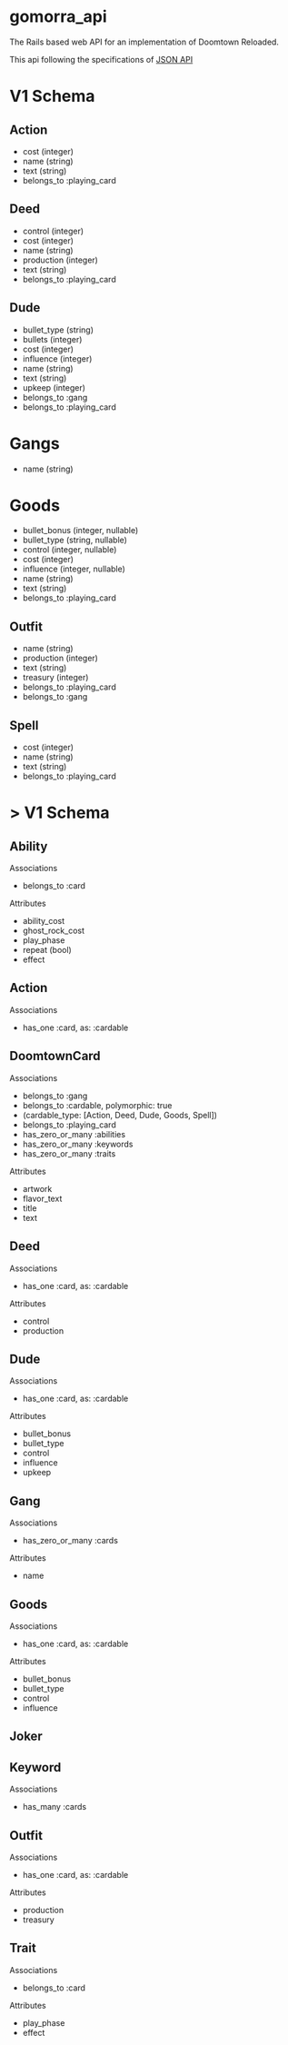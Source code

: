 # gomorra_api
The Rails based web API for an implementation of Doomtown Reloaded.

This api following the specifications of [JSON API](http://jsonapi.org)

# V1 Schema
## Action
- cost (integer)
- name (string)
- text (string)
- belongs_to :playing_card

## Deed
- control (integer)
- cost (integer)
- name (string)
- production (integer)
- text (string)
- belongs_to :playing_card

## Dude
- bullet_type (string)
- bullets (integer)
- cost (integer)
- influence (integer)
- name (string)
- text (string)
- upkeep (integer)
- belongs_to :gang
- belongs_to :playing_card

# Gangs
- name (string)

# Goods
- bullet_bonus (integer, nullable)
- bullet_type (string, nullable)
- control (integer, nullable)
- cost (integer)
- influence (integer, nullable)
- name (string)
- text (string)
- belongs_to :playing_card

## Outfit
- name (string)
- production (integer)
- text (string)
- treasury (integer)
- belongs_to :playing_card
- belongs_to :gang

## Spell
- cost (integer)
- name (string)
- text (string)
- belongs_to :playing_card

# > V1 Schema
## Ability
Associations
- belongs_to :card

Attributes
- ability_cost
- ghost_rock_cost
- play_phase
- repeat (bool)
- effect

## Action
Associations
- has_one :card, as: :cardable

## DoomtownCard
Associations
- belongs_to :gang
- belongs_to :cardable, polymorphic: true
- (cardable_type: [Action, Deed, Dude, Goods, Spell])
- belongs_to :playing_card
- has_zero_or_many :abilities
- has_zero_or_many :keywords
- has_zero_or_many :traits

Attributes
- artwork
- flavor_text
- title
- text

## Deed
Associations
- has_one :card, as: :cardable

Attributes
- control
- production

## Dude
Associations
- has_one :card, as: :cardable

Attributes
- bullet_bonus
- bullet_type
- control
- influence
- upkeep

## Gang
Associations
- has_zero_or_many :cards

Attributes
- name

## Goods
Associations
- has_one :card, as: :cardable

Attributes
- bullet_bonus
- bullet_type
- control
- influence

## Joker
## Keyword
Associations
- has_many :cards

## Outfit
Associations
- has_one :card, as: :cardable

Attributes
- production
- treasury

## Trait
Associations
- belongs_to :card

Attributes
- play_phase
- effect
